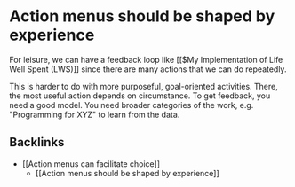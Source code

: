 # Action menus should be shaped by experience
For leisure, we can have a feedback loop like [[$My Implementation of Life Well Spent (LWS)]] since there are many actions that we can do repeatedly.

This is harder to do with more purposeful, goal-oriented activities. There, the most useful action depends on circumstance. To get feedback, you need a good model. You need broader categories of the work, e.g. "Programming for XYZ" to learn from the data.

## Backlinks
* [[Action menus can facilitate choice]]
	* [[Action menus should be shaped by experience]]

<!-- {BearID:775269AC-5C58-42B4-A402-55FF0699B674-30227-00002206EDA468EA} -->
